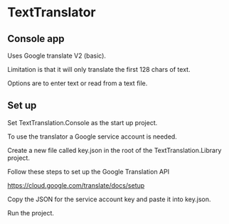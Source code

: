 # TextTranslator

## Console app
Uses Google translate V2 (basic).

Limitation is that it will only translate the first 128 chars of text.

Options are to enter text or read from a text file.

## Set up
Set TextTranslation.Console as the start up project.

To use the translator a Google service account is needed.

Create a new file called key.json in the root of the TextTranslation.Library project.

Follow these steps to set up the Google Translation API 

https://cloud.google.com/translate/docs/setup

Copy the JSON for the service account key and paste it into key.json.

Run the project.




